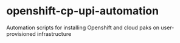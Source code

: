 # openshift-cp-upi-automation
Automation scripts for installing Openshift and cloud paks on user-provisioned infrastructure
